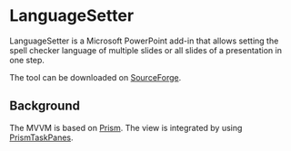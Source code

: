 # LanguageSetter

LanguageSetter is a Microsoft PowerPoint add-in that allows setting the spell checker language of multiple slides or all slides of a presentation in one step.

The tool can be downloaded on [SourceForge](https://languagesetter.sourceforge.io/).

## Background

The MVVM is based on [Prism](https://prismlibrary.com/). The view is integrated by using [PrismTaskPanes](https://github.com/budul100/PrismTaskPanes).